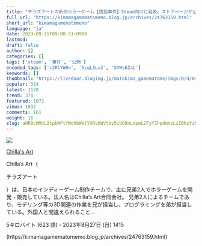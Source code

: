```yaml
---
title: "チラズアートの新作ホラーゲーム【誘拐事件】Steam向けに発表。ストアページが公開 "
full_url: "https://kimamagamematomemo.blog.jp/archives/24763159.html"
short_url: "kimamagamematomemo"
language: "ja"
date: 2023-09-15T09:00:51+0900
lastmod: 
draft: false
author: []
categories: []
tags: ['steam', '事件', '公開']
encoded_tags: ['c3RlYW0=', '5LqL5Lu2', '5YWs6ZaL']
keywords: []
thumbnail: "https://livedoor.blogimg.jp/matakima_gamematome/imgs/0/4/04ded1e3-s.jpg"
popular: 314
latest: 1178
trend: 378
featured: 1072
views: 1032
comments: 161
weight: 16
slug: aHR0cHMvL2tpbWFtYWdhbWVtYXRvbWVtby5ibG9nLmpwL2FyY2hpdmVzLzI0NzYzMTU5Lmh0bWw=
---
```


![](https://livedoor.blogimg.jp/matakima_gamematome/imgs/0/4/04ded1e3-s.jpg)

<div><a target='_blank' href='https//ja.wikipedia.org/wiki/Chilla%27s_Art' title='Chilla's Art'>Chilla's Art</a> <p class='searchresult'>Chilla’s Art（<p>チラズアート</p>）は、日本のインディーゲーム制作チームで、主に兄弟2人でホラーゲームを開発・販売している。法人名はChilla’s Art合同会社。 兄弟2人によるチームであり、モデリング等の3D関連の作業を兄が担当し、プログラミングを弟が担当している。外国人と間違えられること…</p> <p class='mw-search-result-data'>5キロバイト (623 語) - 2023年8月27日 (日) 1415</p></div>

(https//kimamagamematomemo.blog.jp/archives/24763159.html)
